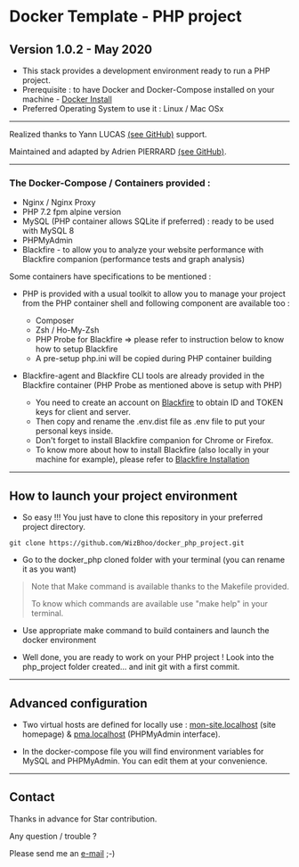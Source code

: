 # Docker Template - PHP project

## Version 1.0.2 - May 2020

*   This stack provides a development environment ready to run a PHP project.
*   Prerequisite : to have Docker and Docker-Compose installed on your machine - [Docker Install](https://docs.docker.com/install/)
*   Preferred Operating System to use it : Linux / Mac OSx

-------------------------------------------------------------------------------------------------------------------------------------

Realized thanks to Yann LUCAS [(see GitHub)](https://github.com/drixs6o9) support.

Maintained and adapted by Adrien PIERRARD [(see GitHub)](https://github.com/WizBhoo).

-------------------------------------------------------------------------------------------------------------------------------------

### The Docker-Compose / Containers provided :

*   Nginx / Nginx Proxy
*   PHP 7.2 fpm alpine version
*   MySQL (PHP container allows SQLite if preferred) : ready to be used with MySQL 8
*   PHPMyAdmin
*   Blackfire - to allow you to analyze your website performance with Blackfire companion (performance tests and graph analysis)

Some containers have specifications to be mentioned :

*   PHP is provided with a usual toolkit to allow you to manage your project from the PHP container shell and following component are available too :

    *   Composer
    *   Zsh / Ho-My-Zsh
    *   PHP Probe for Blackfire => please refer to instruction below to know how to setup Blackfire
    *   A pre-setup php.ini will be copied during PHP container building

*   Blackfire-agent and Blackfire CLI tools are already provided in the Blackfire container (PHP Probe as mentioned above is setup with PHP)

    *   You need to create an account on [Blackfire](https://blackfire.io/) to obtain ID and TOKEN keys for client and server.
    *   Then copy and rename the .env.dist file as .env file to put your personal keys inside.
    *   Don't forget to install Blackfire companion for Chrome or Firefox.
    *   To know more about how to install Blackfire (also locally in your machine for example), please refer to [Blackfire Installation](https://blackfire.io/docs/up-and-running/installation)

-------------------------------------------------------------------------------------------------------------------------------------

## How to launch your project environment

*   So easy !!! You just have to clone this repository in your preferred project directory.

```
git clone https://github.com/WizBhoo/docker_php_project.git
```

*   Go to the docker_php cloned folder with your terminal (you can rename it as you want)

<blockquote>
Note that Make command is available thanks to the Makefile provided.

To know which commands are available use "make help" in your terminal.
</blockquote>

*   Use appropriate make command to build containers and launch the docker environment

*   Well done, you are ready to work on your PHP project ! Look into the php_project folder created... and init git with a first commit.

-------------------------------------------------------------------------------------------------------------------------------------

## Advanced configuration

*   Two virtual hosts are defined for locally use : [mon-site.localhost](http://mon-site.localhost) (site homepage)  &  [pma.localhost](http://pma.localhost) (PHPMyAdmin interface).

*   In the docker-compose file you will find environment variables for MySQL and PHPMyAdmin. You can edit them at your convenience.

-------------------------------------------------------------------------------------------------------------------------------------

## Contact

Thanks in advance for Star contribution.

Any question / trouble ?

Please send me an [e-mail](mailto:apierrard.contact@gmail.com) ;-)
